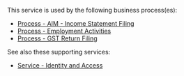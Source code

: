 This service is used by the following business process(es):
* [Process - AIM - Income Statement Filing](https://github.com/InlandRevenue/Gateway-Services/tree/master/Process%20-%20AIM%20-%20Income%20Statement%20Filing)
* [Process - Employment Activities](https://github.com/InlandRevenue/Gateway-Services/tree/master/Process%20-%20Employment%20Activities)
* [Process - GST Return Filing](https://github.com/InlandRevenue/Gateway-Services/tree/master/Process%20-%20GST%20Return%20Filing)

See also these supporting services:
* [Service - Identity and Access](https://github.com/InlandRevenue/Gateway-Services/tree/master/Service%20-%20Identity%20and%20Access)
